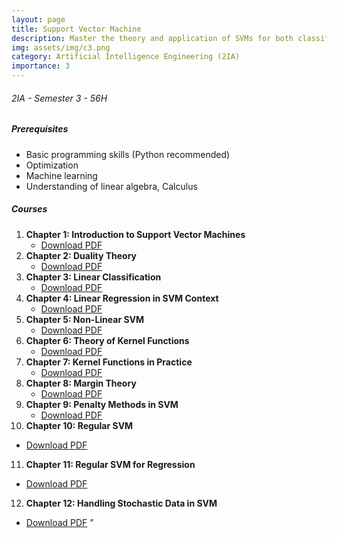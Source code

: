 ```yaml
---
layout: page
title: Support Vector Machine
description: Master the theory and application of SVMs for both classification and regression tasks, including the use of kernel functions. 
img: assets/img/c3.png
category: Artificial Intelligence Engineering (2IA)
importance: 3
---
```


###### 2IA - Semester 3 - 56H
##### Prerequisites
- Basic programming skills (Python recommended)
- Optimization
- Machine learning
- Understanding of linear algebra, Calculus

##### Courses
1. **Chapter 1: Introduction to Support Vector Machines**
   - [Download PDF](../../assets/cours/Support%20Vector%20Maching/Chapter1-Introduction.pdf)
2. **Chapter 2: Duality Theory**
   - [Download PDF](../../assets/cours/Support%20Vector%20Maching/Chapter2-Duality%20Theory.pdf)
3. **Chapter 3: Linear Classification**
   - [Download PDF](../../assets/cours/Support%20Vector%20Maching/Chapter3-Linear%20Classification.pdf)
4. **Chapter 4: Linear Regression in SVM Context**
   - [Download PDF](../../assets/cours/Support%20Vector%20Maching/Chapter4-Linear%20Regression.pdf)
5. **Chapter 5: Non-Linear SVM**
   - [Download PDF](../../assets/cours/Support%20Vector%20Maching/Chapter5-NoLinear-SVM.pdf)
6. **Chapter 6: Theory of Kernel Functions**
   - [Download PDF](../../assets/cours/Support%20Vector%20Maching/Chapter6-Theory%20of%20kernel%20function.pdf)
7. **Chapter 7: Kernel Functions in Practice**
   - [Download PDF](../../assets/cours/Support%20Vector%20Maching/Chapter7-kernel%20functions.pdf)
8. **Chapter 8: Margin Theory**
   - [Download PDF](../../assets/cours/Support%20Vector%20Maching/Chapter8-Margin%20Theory.pdf)
9. **Chapter 9: Penalty Methods in SVM**
   - [Download PDF](../../assets/cours/Support%20Vector%20Maching/Chapter9-Penalty%20Methods.pdf)
10. **Chapter 10: Regular SVM**
   - [Download PDF](../../assets/cours/Support%20Vector%20Maching/Chapter10-RSVM.pdf)
11. **Chapter 11: Regular SVM for Regression**
   - [Download PDF](../../assets/cours/Support%20Vector%20Maching/Chapter11-RSVR.pdf)
12. **Chapter 12: Handling Stochastic Data in SVM**
   - [Download PDF](../../assets/cours/Support%20Vector%20Maching/Chapter12-Stochastic%20data.pdf)
"
